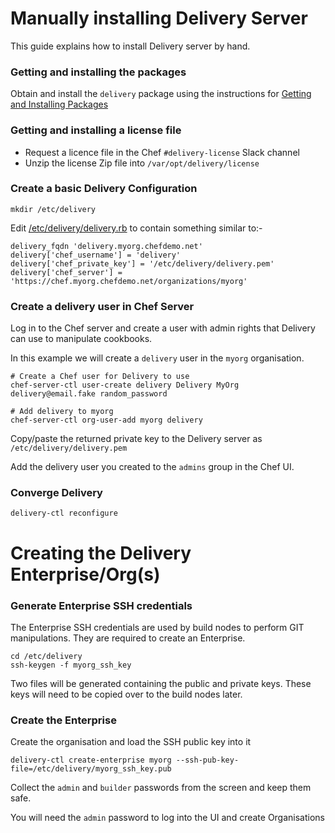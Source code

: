 # Manually installing Delivery Server
This guide explains how to install Delivery server by hand.

### Getting and installing the packages
Obtain and install the ```delivery``` package using the instructions for [Getting and Installing Packages](./getting_packages.md)

### Getting and installing a license file
* Request a licence file in the Chef ```#delivery-license``` Slack channel
* Unzip the license Zip file into ```/var/opt/delivery/license```

### Create a basic Delivery Configuration

    mkdir /etc/delivery

Edit [/etc/delivery/delivery.rb](../reference/delivery.rb.md) to contain something similar to:-

    delivery_fqdn 'delivery.myorg.chefdemo.net'
    delivery['chef_username'] = 'delivery'
    delivery['chef_private_key'] = '/etc/delivery/delivery.pem'
    delivery['chef_server'] = 'https://chef.myorg.chefdemo.net/organizations/myorg'

### Create a delivery user in Chef Server
Log in to the Chef server and create a user with admin rights that Delivery can use to manipulate cookbooks.

In this example we will create a ```delivery``` user in the ```myorg``` organisation.

    # Create a Chef user for Delivery to use
    chef-server-ctl user-create delivery Delivery MyOrg delivery@email.fake random_password

    # Add delivery to myorg
    chef-server-ctl org-user-add myorg delivery

Copy/paste the returned private key to the Delivery server as ```/etc/delivery/delivery.pem```

Add the delivery user you created to the ```admins``` group in the Chef UI.

### Converge Delivery

    delivery-ctl reconfigure

# Creating the Delivery Enterprise/Org(s)

### Generate Enterprise SSH credentials
The Enterprise SSH credentials are used by build nodes to perform GIT manipulations. They are required to create an Enterprise.

    cd /etc/delivery
    ssh-keygen -f myorg_ssh_key

Two files will be generated containing the public and private keys. These keys will need to be copied over to the build nodes later.

### Create the Enterprise
Create the organisation and load the SSH public key into it

    delivery-ctl create-enterprise myorg --ssh-pub-key-file=/etc/delivery/myorg_ssh_key.pub

Collect the ```admin``` and ```builder``` passwords from the screen and keep them safe.

You will need the ```admin``` password to log into the UI and create Organisations
